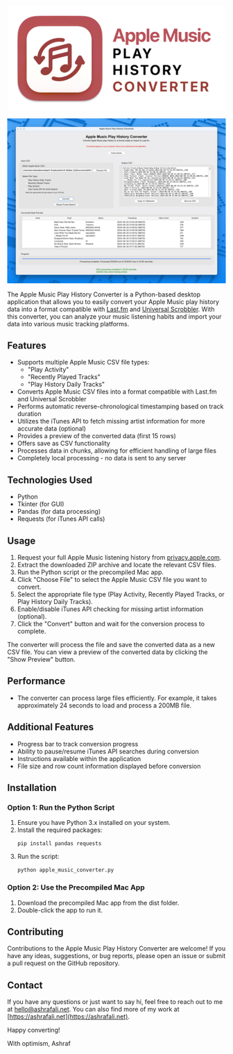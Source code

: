 ![Apple Music Play History Converter](images/aphc_logo.png)

![Version 2.0 built with Python](images/screenshot-v2.jpg)

The Apple Music Play History Converter is a Python-based desktop application that allows you to easily convert your Apple Music play history data into a format compatible with [Last.fm](https://last.fm/) and [Universal Scrobbler](https://universalscrobbler.com/). With this converter, you can analyze your music listening habits and import your data into various music tracking platforms.

## Features

- Supports multiple Apple Music CSV file types:
  - "Play Activity"
  - "Recently Played Tracks"
  - "Play History Daily Tracks"
- Converts Apple Music CSV files into a format compatible with Last.fm and Universal Scrobbler
- Performs automatic reverse-chronological timestamping based on track duration
- Utilizes the iTunes API to fetch missing artist information for more accurate data (optional)
- Provides a preview of the converted data (first 15 rows)
- Offers save as CSV functionality
- Processes data in chunks, allowing for efficient handling of large files
- Completely local processing - no data is sent to any server

## Technologies Used

- Python
- Tkinter (for GUI)
- Pandas (for data processing)
- Requests (for iTunes API calls)

## Usage

1. Request your full Apple Music listening history from [privacy.apple.com](https://privacy.apple.com/).
2. Extract the downloaded ZIP archive and locate the relevant CSV files.
3. Run the Python script or the precompiled Mac app.
4. Click "Choose File" to select the Apple Music CSV file you want to convert.
5. Select the appropriate file type (Play Activity, Recently Played Tracks, or Play History Daily Tracks).
6. Enable/disable iTunes API checking for missing artist information (optional).
7. Click the "Convert" button and wait for the conversion process to complete.

The converter will process the file and save the converted data as a new CSV file. You can view a preview of the converted data by clicking the "Show Preview" button.

## Performance

- The converter can process large files efficiently. For example, it takes approximately 24 seconds to load and process a 200MB file.

## Additional Features

- Progress bar to track conversion progress
- Ability to pause/resume iTunes API searches during conversion
- Instructions available within the application
- File size and row count information displayed before conversion

## Installation

### Option 1: Run the Python Script

1. Ensure you have Python 3.x installed on your system.
2. Install the required packages:
   ```
   pip install pandas requests
   ```
3. Run the script:
   ```
   python apple_music_converter.py
   ```

### Option 2: Use the Precompiled Mac App

1. Download the precompiled Mac app from the dist folder.
2. Double-click the app to run it.

## Contributing

Contributions to the Apple Music Play History Converter are welcome! If you have any ideas, suggestions, or bug reports, please open an issue or submit a pull request on the GitHub repository.

## Contact

If you have any questions or just want to say hi, feel free to reach out to me at hello@ashrafali.net. You can also find more of my work at [https://ashrafali.net](https://ashrafali.net).

Happy converting!

With optimism,
Ashraf

